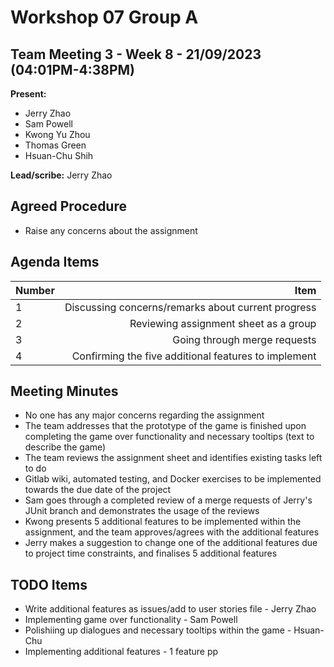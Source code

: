 # Workshop 07 Group A

## Team Meeting 3 - Week 8 - 21/09/2023 (04:01PM-4:38PM)
**Present:**
- Jerry Zhao
- Sam Powell
- Kwong Yu Zhou
- Thomas Green
- Hsuan-Chu Shih

**Lead/scribe:** Jerry Zhao

## Agreed Procedure
- Raise any concerns about the assignment

## Agenda Items
| Number |                                                 Item |
|:-------|-----------------------------------------------------:|
| 1      |   Discussing concerns/remarks about current progress |
| 2      |                Reviewing assignment sheet as a group |
| 3      |                         Going through merge requests |
| 4      | Confirming the five additional features to implement |

## Meeting Minutes
- No one has any major concerns regarding the assignment
- The team addresses that the prototype of the game is finished upon completing 
the game over functionality and necessary tooltips (text to describe the game)
- The team reviews the assignment sheet and identifies existing tasks left to do
- Gitlab wiki, automated testing, and Docker exercises to be implemented towards
the due date of the project
- Sam goes through a completed review of a merge requests of Jerry's JUnit branch
and demonstrates the usage of the reviews
- Kwong presents 5 additional features to be implemented within the assignment,
and the team approves/agrees with the additional features
- Jerry makes a suggestion to change one of the additional features due to project time
constraints, and finalises 5 additional features


## TODO Items
- Write additional features as issues/add to user stories file - Jerry Zhao
- Implementing game over functionality - Sam Powell
- Polishiing up dialogues and necessary tooltips within the game - Hsuan-Chu
- Implementing additional features - 1 feature pp